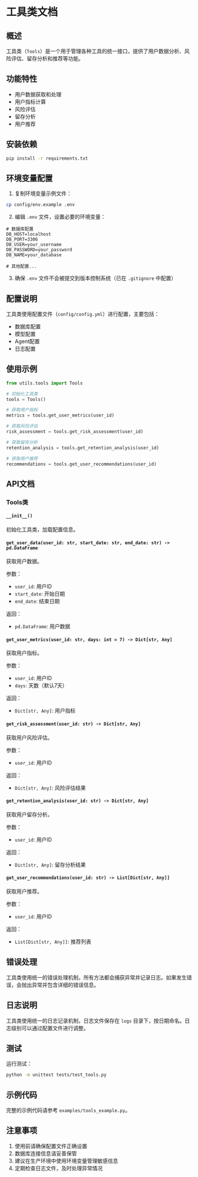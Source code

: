 # 工具类文档

## 概述

工具类（`Tools`）是一个用于管理各种工具的统一接口，提供了用户数据分析、风险评估、留存分析和推荐等功能。

## 功能特性

- 用户数据获取和处理
- 用户指标计算
- 风险评估
- 留存分析
- 用户推荐

## 安装依赖

```bash
pip install -r requirements.txt
```

## 环境变量配置

1. 复制环境变量示例文件：
```bash
cp config/env.example .env
```

2. 编辑 `.env` 文件，设置必要的环境变量：
```env
# 数据库配置
DB_HOST=localhost
DB_PORT=3306
DB_USER=your_username
DB_PASSWORD=your_password
DB_NAME=your_database

# 其他配置...
```

3. 确保 `.env` 文件不会被提交到版本控制系统（已在 `.gitignore` 中配置）

## 配置说明

工具类使用配置文件（`config/config.yml`）进行配置，主要包括：

- 数据库配置
- 模型配置
- Agent配置
- 日志配置

## 使用示例

```python
from utils.tools import Tools

# 初始化工具类
tools = Tools()

# 获取用户指标
metrics = tools.get_user_metrics(user_id)

# 获取风险评估
risk_assessment = tools.get_risk_assessment(user_id)

# 获取留存分析
retention_analysis = tools.get_retention_analysis(user_id)

# 获取用户推荐
recommendations = tools.get_user_recommendations(user_id)
```

## API文档

### Tools类

#### `__init__()`

初始化工具类，加载配置信息。

#### `get_user_data(user_id: str, start_date: str, end_date: str) -> pd.DataFrame`

获取用户数据。

参数：
- `user_id`: 用户ID
- `start_date`: 开始日期
- `end_date`: 结束日期

返回：
- `pd.DataFrame`: 用户数据

#### `get_user_metrics(user_id: str, days: int = 7) -> Dict[str, Any]`

获取用户指标。

参数：
- `user_id`: 用户ID
- `days`: 天数（默认7天）

返回：
- `Dict[str, Any]`: 用户指标

#### `get_risk_assessment(user_id: str) -> Dict[str, Any]`

获取用户风险评估。

参数：
- `user_id`: 用户ID

返回：
- `Dict[str, Any]`: 风险评估结果

#### `get_retention_analysis(user_id: str) -> Dict[str, Any]`

获取用户留存分析。

参数：
- `user_id`: 用户ID

返回：
- `Dict[str, Any]`: 留存分析结果

#### `get_user_recommendations(user_id: str) -> List[Dict[str, Any]]`

获取用户推荐。

参数：
- `user_id`: 用户ID

返回：
- `List[Dict[str, Any]]`: 推荐列表

## 错误处理

工具类使用统一的错误处理机制，所有方法都会捕获异常并记录日志。如果发生错误，会抛出异常并包含详细的错误信息。

## 日志说明

工具类使用统一的日志记录机制，日志文件保存在 `logs` 目录下，按日期命名。日志级别可以通过配置文件进行调整。

## 测试

运行测试：

```bash
python -m unittest tests/test_tools.py
```

## 示例代码

完整的示例代码请参考 `examples/tools_example.py`。

## 注意事项

1. 使用前请确保配置文件正确设置
2. 数据库连接信息请妥善保管
3. 建议在生产环境中使用环境变量管理敏感信息
4. 定期检查日志文件，及时处理异常情况 